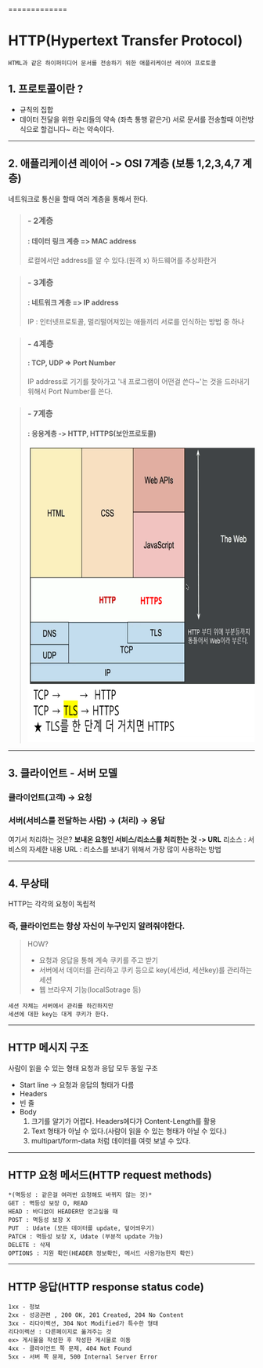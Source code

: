 
=============
# HTTP(Hypertext Transfer Protocol)
    HTML과 같은 하이퍼미디어 문서를 전송하기 위한 애플리케이션 레이어 프로토콜

## 1.  프로토콜이란 ? 
- 규칙의 집합
- 데이터 전달을 위한 우리들의 약속 (좌측 통행 같은거)
서로 문서를 전송할때 이런방식으로 할겁니다~ 라는 약속이다.

---------------------------------------

## 2. 애플리케이션 레이어 -> OSI 7계층 (보통 1,2,3,4,7 계층)
네트워크로 통신을 할때 여러 계층을 통해서 한다.

>### - 2계층
>####    : 데이터 링크 계층 => MAC address
>    로컬에서만 address를 알 수 있다.(원격 x)
>    하드웨어를 추상화한거

>### - 3계층
>####   : 네트워크 계층 => IP address
>   IP : 인터넷프로토콜, 멀리떨어져있는 애들끼리 서로를 인식하는 방법 중 하나

>### - 4계층 
>####   : TCP, UDP => Port Number
>   IP address로 기기를 찾아가고
>   '내 프로그램이 어떤걸 쓴다~'는 것을 드러내기 위해서 Port Number를 쓴다.

>### - 7계층
>####    : 응용계층 -> HTTP, HTTPS(보안프로토콜)
>   <img src="/IMG/HTTP,HTTPS차이.png" width="770px" height="600px" title="HTTP, HTTPS차이" alt="HTTP,HTTPS차이"></img><br/>

---------------------------------------

## 3. 클라이언트 - 서버 모델

### 클라이언트(고객) → 요청
### 서버(서비스를 전달하는 사람) → (처리) → 응답

여기서 처리하는 것은?
__보내온 요청인 서비스/리소스를 처리한는 것 -> URL__
    리소스 : 서비스의 자세한 내용
    URL : 리소스를 보내기 위해서 가장 많이 사용하는 방법

---------------------------------------

## 4. 무상태
HTTP는 각각의 요청이 독립적
### __즉, 클라이언트는 항상 자신이 누구인지 알려줘야한다.__

>HOW?
>    - 요청과 응답을 통해 계속 쿠키를 주고 받기
>    - 서버에서 데이터를 관리하고 쿠키 등으로 key(세션id, 세션key)를 관리하는 세션
>    - 웹 브라우저 기능(localSotrage 등)

    세션 자체는 서버에서 관리를 하긴하지만
    세션에 대한 key는 대게 쿠키가 한다.

---------------------------------------

## HTTP 메시지 구조
사람이 읽을 수 있는 형태
요청과 응답 모두 동일 구조
-   Start line -> 요청과 응답의 형태가 다름
-   Headers
-   빈 줄
-   Body
      1. 크기를 알기가 어렵다. Headers에다가 Content-Length를 활용
      2. Text 형태가 아닐 수 있다.(사람이 읽을 수 있는 형태가 아닐 수 있다.)
      3. multipart/form-data 처럼 데이터를 여럿 보낼 수 있다.
---------------------------------------

##  HTTP 요청 메서드(HTTP request methods)
    *(멱등성 : 같은걸 여러번 요청해도 바뀌지 않는 것)*
    GET : 멱등성 보장 O, READ
    HEAD : 바디없이 HEADER만 얻고싶을 때
    POST : 멱등성 보장 X
    PUT  : Udate (모든 데이터를 update, 덮어씌우기)
    PATCH : 멱등성 보장 X, Udate (부분적 update 가능)
    DELETE : 삭제
    OPTIONS : 지원 확인(HEADER 정보확인, 메서드 사용가능한지 확인)

---------------------------------------
##  HTTP 응답(HTTP response status code)
    1xx - 정보 
    2xx - 성공관련 , 200 OK, 201 Created, 204 No Content
    3xx - 리다이렉션, 304 Not Modified가 특수한 형태
    리다이렉션 : 다른페이지로 옮겨주는 것
    ex> 게시물을 작성한 후 작성한 게시물로 이동
    4xx - 클라이언트 쪽 문제, 404 Not Found
    5xx - 서버 쪽 문제, 500 Internal Server Error